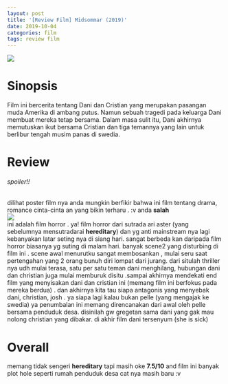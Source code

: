 ```yaml
---
layout: post
title: '[Review Film] Midsommar (2019)'
date: 2019-10-04
categories: film
tags: review film
---
```


![](https://upload.wikimedia.org/wikipedia/en/thumb/4/47/Midsommar_%282019_film_poster%29.png/220px-Midsommar_%282019_film_poster%29.png)

# Sinopsis
Film ini bercerita tentang Dani dan Cristian yang merupakan pasangan muda Amerika di ambang putus. Namun sebuah tragedi pada keluarga Dani membuat mereka tetap bersama. Dalam masa sulit itu, Dani akhirnya memutuskan ikut bersama Cristian dan tiga temannya yang lain untuk berlibur tengah musim panas di swedia.

# Review
###### spoiler!!
dilihat poster film nya anda mungkin berfikir bahwa ini film tentang drama, romance cinta-cinta an yang bikin terharu . :v
anda **salah**
<br><img src="https://media1.tenor.com/images/ecadecdae50db57d23bdf2458516c0c6/tenor.gif?itemid=11866642" weight="50%" /><br>
ini adalah film horror . ya! film horror dari sutrada ari aster (yang sebelumnya mensutradarai **hereditary**) 
dan yg anti mainstream nya lagi kebanyakan latar seting nya di siang hari. sangat berbeda kan daripada film horror biasanya yg suting di malam hari. banyak scene2 yang disturbing di film ini . scene awal menurutku sangat membosankan , mulai seru saat pertengahan yang 2 orang bunuh diri lompat dari jurang. dari situlah thriller nya udh mulai terasa, satu per satu teman dani menghilang, hubungan dani dan christian juga mulai memburuk disitu .sampai akhirnya mendekati end film yang menyisakan dani dan cristian ini (memang film ini berfokus pada mereka berdua) . dan akhirnya kita tau siapa antagonis yang menyebak dani, christian, josh . ya siapa lagi kalau bukan pelle (yang mengajak ke swedia) ya penumbalan ini memang direncanakan dari awal oleh pelle bersama penduduk desa. disinilah gw gregetan sama dani yang gak mau nolong christian yang dibakar. di akhir film dani tersenyum (she is sick)

# Overall
memang tidak sengeri **hereditary** tapi masih oke **7.5/10** and film ini banyak plot hole seperti rumah penduduk desa cat nya masih baru :v 
